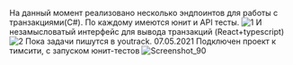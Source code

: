 На данный момент реализовано несколько эндпоинтов для работы с транзакциями(C#). По каждому имеются юнит и API тесты.
![1](https://user-images.githubusercontent.com/49900945/117339318-47f66180-aea8-11eb-909f-d1935952f5ea.png)
И незамысловатый интерфейс для вывода транзакций (React+typescript)
![2](https://user-images.githubusercontent.com/49900945/117339358-52186000-aea8-11eb-9ed2-f0f4cff84723.png)
Пока задачи пишутся в youtrack.
07.05.2021 Подключен проект к тимсити, с запуском юнит-тестов
![Screenshot_90](https://user-images.githubusercontent.com/49900945/117403446-d999b980-af10-11eb-8145-793b76789adc.png)

